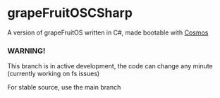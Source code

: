# grapeFruitOSCSharp
A version of grapeFruitOS written in C#, made bootable with [Cosmos](https://github.com/CosmosOS/Cosmos)

### WARNING!

This branch is in active development, the code can change any minute (currently working on fs issues)

For stable source, use the main branch